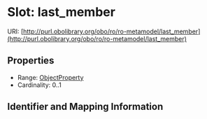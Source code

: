 # Slot: last_member

URI: [http://purl.obolibrary.org/obo/ro/ro-metamodel/last_member](http://purl.obolibrary.org/obo/ro/ro-metamodel/last_member)



<!-- no inheritance hierarchy -->


## Properties

 * Range: [ObjectProperty](ObjectProperty.md)
 * Cardinality: 0..1



## Identifier and Mapping Information







